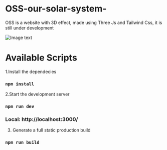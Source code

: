 # OSS-our-solar-system-

OSS is a website with 3D effect, made using Three Js and Tailwind Css, it is still under development

![Image text](https://github.com/Sergio-Torres/OSS-our-solar-system-/blob/master/OSS.png)

# Available Scripts

1.Install the dependecies
### `npm install`

2.Start the development server
### `npm run dev`
### Local: http://localhost:3000/

3. Generate a full static production build
### `npm run build`

